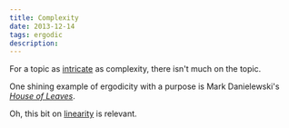 ```yaml
---
title: Complexity 
date: 2013-12-14
tags: ergodic
description: 
---
```


For a topic as [intricate](http://hypervers.es/carr-tweetform-thesis-1.html) as
complexity, there isn't much on the topic.

One shining example of ergodicity with a purpose is Mark Danielewski's *[House
of Leaves](http://hypervers.es/house-of-leaves.html)*.

Oh, this bit on [linearity](http://hypervers.es/hv-linearity.html) is relevant.
